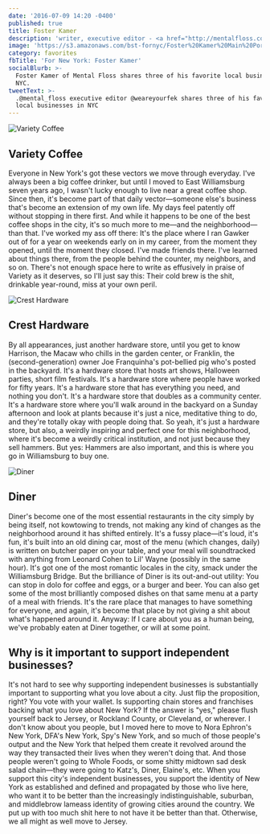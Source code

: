 ```yaml
---
date: '2016-07-09 14:20 -0400'
published: true
title: Foster Kamer
description: 'writer, executive editor - <a href="http://mentalfloss.com/">Mental Floss</a>'
image: 'https://s3.amazonaws.com/bst-fornyc/Foster%20Kamer%20Main%20Portrait.jpg'
category: favorites
fbTitle: 'For New York: Foster Kamer'
socialBlurb: >-
  Foster Kamer of Mental Floss shares three of his favorite local businesses in
  NYC.
tweetText: >-
  .@mental_floss executive editor @weareyourfek shares three of his favorite
  local businesses in NYC
---
```

![Variety Coffee](https://s3.amazonaws.com/bst-fornyc/Foster%20Kamer%20Variety%20Coffee.jpg)
## Variety Coffee
Everyone in New York's got these vectors we move through everyday. I've always been a big coffee drinker, but until I moved to East Williamsburg seven years ago, I wasn't lucky enough to live near a great coffee shop. Since then, it's become part of that daily vector—someone else's business that's become an extension of my own life. My days feel patently off without stopping in there first. And while it happens to be one of the best coffee shops in the city, it's so much more to me—and the neighborhood—than that. I've worked my ass off there: It's the place where I ran Gawker out of for a year on weekends early on in my career, from the moment they opened, until the moment they closed. I've made friends there. I've learned about things there, from the people behind the counter, my neighbors, and so on. There's not enough space here to write as effusively in praise of Variety as it deserves, so I'll just say this: Their cold brew is the shit, drinkable year-round, miss at your own peril.

![Crest Hardware](https://s3.amazonaws.com/bst-fornyc/Foster%20Kamer%20Crest%20Hardware.jpg)
## Crest Hardware
By all appearances, just another hardware store, until you get to know Harrison, the Macaw who chills in the garden center, or Franklin, the (second-generation) owner Joe Franquinha's pot-bellied pig who's posted in the backyard. It's a hardware store that hosts art shows, Halloween parties, short film festivals. It's a hardware store where people have worked for fifty years. It's a hardware store that has everything you need, and nothing you don't. It's a hardware store that doubles as a community center. It's a hardware store where you'll walk around in the backyard on a Sunday afternoon and look at plants because it's just a nice, meditative thing to do, and they're totally okay with people doing that. So yeah, it's just a hardware store, but also, a weirdly inspiring and perfect one for this neighborhood, where it's become a weirdly critical institution, and not just because they sell hammers. But yes: Hammers are also important, and this is where you go in Williamsburg to buy one.

![Diner](https://s3.amazonaws.com/bst-fornyc/Foster%20Kamer%20Diner.jpg)
## Diner
Diner's become one of the most essential restaurants in the city simply by being itself, not kowtowing to trends, not making any kind of changes as the neighborhood around it has shifted entirely. It's a fussy place—it's loud, it's fun, it's built into an old dining car, most of the menu (which changes, daily) is written on butcher paper on your table, and your meal will soundtracked with anything from Leonard Cohen to Lil' Wayne (possibly in the same hour). It's got one of the most romantic locales in the city, smack under the Williamsburg Bridge. But the brilliance of Diner is its out-and-out utility: You can stop in dolo for coffee and eggs, or a burger and beer. You can also get some of the most brilliantly composed dishes on that same menu at a party of a meal with friends. It's the rare place that manages to have something for everyone, and again, it's become that place by not giving a shit about what's happened around it. Anyway: If I care about you as a human being, we've probably eaten at Diner together, or will at some point. 

## Why is it important to support independent businesses?
It's not hard to see why supporting independent businesses is substantially important to supporting what you love about a city. Just flip the proposition, right? You vote with your wallet. Is supporting chain stores and franchises backing what you love about New York? If the answer is "yes," please flush yourself back to Jersey, or Rockland County, or Cleveland, or wherever. I don't know about you people, but I moved here to move to Nora Ephron's New York, DFA's New York, Spy's New York, and so much of those people's output and the New York that helped them create it revolved around the way they transacted their lives when they weren't doing that. And those people weren't going to Whole Foods, or some shitty midtown sad desk salad chain—they were going to Katz's, Diner, Elaine's, etc. When you support this city's independent businesses, you support the identity of New York as established and defined and propagated by those who live here, who want it to be better than the increasingly indistinguishable, suburban, and middlebrow lameass identity of growing cities around the country. We put up with too much shit here to not have it be better than that. Otherwise, we all might as well move to Jersey.
